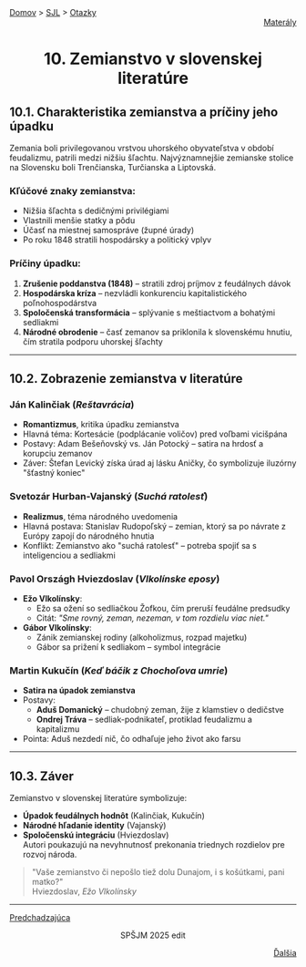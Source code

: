 <div align="center">
    <div align="left">
        <a href="/README.md">Domov</a>
        >
        <a href="../SLOVENCINA.md">SJL</a>
        >
        <a href="../ustne-otazky.md">Otazky</a>
    </div>
    <div align="right">
        <a href="https://drive.google.com/drive/folders/">Materály</a>
    </div>

# 10. Zemianstvo v slovenskej literatúre  
</div>

## 10.1. Charakteristika zemianstva a príčiny jeho úpadku  

Zemania boli privilegovanou vrstvou uhorského obyvateľstva v období feudalizmu, patrili medzi nižšiu šľachtu. Najvýznamnejšie zemianske stolice na Slovensku boli Trenčianska, Turčianska a Liptovská.  

### Kľúčové znaky zemianstva:  
- Nižšia šľachta s dedičnými privilégiami  
- Vlastnili menšie statky a pôdu  
- Účasť na miestnej samospráve (župné úrady)  
- Po roku 1848 stratili hospodársky a politický vplyv  

### Príčiny úpadku:  
1. **Zrušenie poddanstva (1848)** – stratili zdroj príjmov z feudálnych dávok  
2. **Hospodárska kríza** – nezvládli konkurenciu kapitalistického poľnohospodárstva  
3. **Spoločenská transformácia** – splývanie s meštiactvom a bohatými sedliakmi  
4. **Národné obrodenie** – časť zemanov sa priklonila k slovenskému hnutiu, čím stratila podporu uhorskej šľachty  

---

## 10.2. Zobrazenie zemianstva v literatúre  

### **Ján Kalinčiak** (*Reštavrácia*)  
- **Romantizmus**, kritika úpadku zemianstva  
- Hlavná téma: Kortesácie (podplácanie voličov) pred voľbami vicišpána  
- Postavy: Adam Bešeňovský vs. Ján Potocký – satira na hrdosť a korupciu zemanov  
- Záver: Štefan Levický získa úrad aj lásku Aničky, čo symbolizuje iluzórny "šťastný koniec"  

### **Svetozár Hurban-Vajanský** (*Suchá ratolesť*)  
- **Realizmus**, téma národného uvedomenia  
- Hlavná postava: Stanislav Rudopoľský – zemian, ktorý sa po návrate z Európy zapojí do národného hnutia  
- Konflikt: Zemianstvo ako "suchá ratolesť" – potreba spojiť sa s inteligenciou a sedliakmi  

### **Pavol Országh Hviezdoslav** (*Vlkolínske eposy*)  
- **Ežo Vlkolínsky**:  
  - Ežo sa ožení so sedliačkou Žofkou, čím preruší feudálne predsudky  
  - Citát: *"Sme rovný, zeman, nezeman, v tom rozdielu viac niet."*  
- **Gábor Vlkolínsky**:  
  - Zánik zemianskej rodiny (alkoholizmus, rozpad majetku)  
  - Gábor sa prižení k sedliakom – symbol integrácie  

### **Martin Kukučín** (*Keď báčik z Chochoľova umrie*)  
- **Satira na úpadok zemianstva**  
- Postavy:  
  - **Aduš Domanický** – chudobný zeman, žije z klamstiev o dedičstve  
  - **Ondrej Tráva** – sedliak-podnikateľ, protiklad feudalizmu a kapitalizmu  
- Pointa: Aduš nezdedí nič, čo odhaľuje jeho život ako farsu  

---

## 10.3. Záver  
Zemianstvo v slovenskej literatúre symbolizuje:  
- **Úpadok feudálnych hodnôt** (Kalinčiak, Kukučín)  
- **Národné hľadanie identity** (Vajanský)  
- **Spoločenskú integráciu** (Hviezdoslav)  
Autori poukazujú na nevyhnutnosť prekonania triednych rozdielov pre rozvoj národa.  

>"Vaše zemianstvo či nepošlo tiež dolu Dunajom, i s košútkami, pani matko?"  
>Hviezdoslav, *Ežo Vlkolínsky*  

---
<div align="left">

[Predchadzajúca](09.md)
</div>
<div align="center">
SPŠJM 2025 edit
</div>
<div align="right">

[Ďalšia](11.md)
</div>